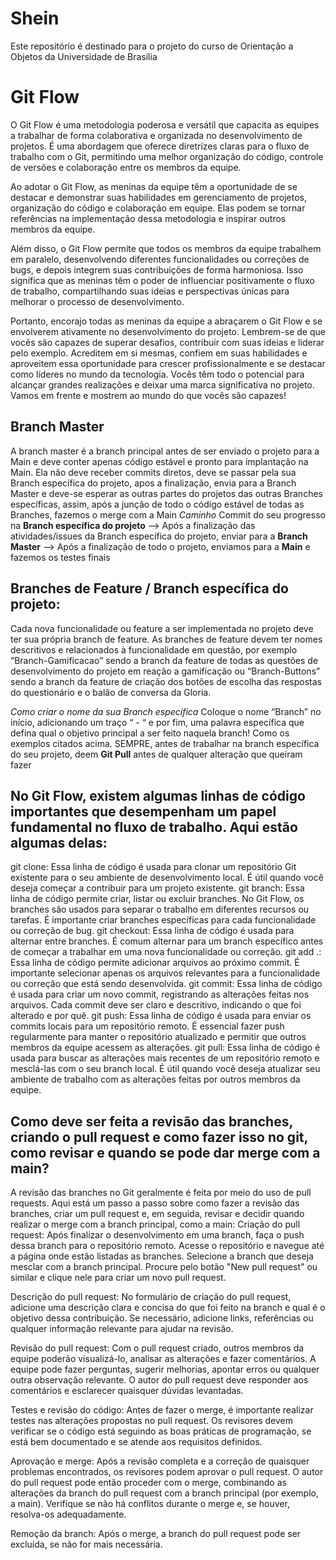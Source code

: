 # Shein
Este repositório é destinado para o projeto do curso de Orientação a Objetos da Universidade de Brasília


# Git Flow 

O Git Flow é uma metodologia poderosa e versátil que capacita as equipes a trabalhar de forma colaborativa e organizada no desenvolvimento de projetos. É uma abordagem que oferece diretrizes claras para o fluxo de trabalho com o Git, permitindo uma melhor organização do código, controle de versões e colaboração entre os membros da equipe. <br>

Ao adotar o Git Flow, as meninas da equipe têm a oportunidade de se destacar e demonstrar suas habilidades em gerenciamento de projetos, organização do código e colaboração em equipe. Elas podem se tornar referências na implementação dessa metodologia e inspirar outros membros da equipe. <br>

Além disso, o Git Flow permite que todos os membros da equipe trabalhem em paralelo, desenvolvendo diferentes funcionalidades ou correções de bugs, e depois integrem suas contribuições de forma harmoniosa. Isso significa que as meninas têm o poder de influenciar positivamente o fluxo de trabalho, compartilhando suas ideias e perspectivas únicas para melhorar o processo de desenvolvimento. <br>

Portanto, encorajo todas as meninas da equipe a abraçarem o Git Flow e se envolverem ativamente no desenvolvimento do projeto. Lembrem-se de que vocês são capazes de superar desafios, contribuir com suas ideias e liderar pelo exemplo. Acreditem em si mesmas, confiem em suas habilidades e aproveitem essa oportunidade para crescer profissionalmente e se destacar como líderes no mundo da tecnologia. Vocês têm todo o potencial para alcançar grandes realizações e deixar uma marca significativa no projeto. Vamos em frente e mostrem ao mundo do que vocês são capazes! <br>


## Branch Master
A branch master é a branch principal antes de ser enviado o projeto para a Main e deve conter apenas código estável e pronto para implantação na Main. Ela não deve receber commits diretos, deve se passar pela sua Branch específica do projeto, apos a finalização, envia para a Branch Master e deve-se esperar as outras partes do projetos das outras Branches específicas, assim, após a junção de todo o código estável de todas as Branches, fazemos o merge com a Main
 *Caminho*
Commit do seu progresso na **Branch específica do projeto** --> Após a finalização das atividades/issues da Branch específica do projeto, enviar para a **Branch Master** --> Após a finalização de todo o projeto, enviamos para a **Main** e fazemos os testes finais

## Branches de Feature / Branch específica do projeto: 
Cada nova funcionalidade ou feature a ser implementada no projeto deve ter sua própria branch de feature. As branches de feature devem ter nomes descritivos e relacionados à funcionalidade em questão, por exemplo “Branch-Gamificacao” sendo a branch da feature de todas as questões de desenvolvimento do projeto em reação a gamificação ou “Branch-Buttons” sendo a branch da feature de criação dos botões de escolha das respostas do questionário e o balão de conversa da Gloria. 

 *Como criar o nome da sua Branch específica*
Coloque o nome “Branch” no início, adicionando um traço “ - “ e por fim, uma palavra específica que defina qual o objetivo principal a ser feito naquela branch! Como os exemplos citados acima.
SEMPRE, antes de trabalhar na branch específica do seu projeto, deem **Git Pull** antes de qualquer alteração que queiram fazer

## No Git Flow, existem algumas linhas de código importantes que desempenham um papel fundamental no fluxo de trabalho. Aqui estão algumas delas:
git clone: Essa linha de código é usada para clonar um repositório Git existente para o seu ambiente de desenvolvimento local. É útil quando você deseja começar a contribuir para um projeto existente.
git branch: Essa linha de código permite criar, listar ou excluir branches. No Git Flow, os branches são usados para separar o trabalho em diferentes recursos ou tarefas. É importante criar branches específicas para cada funcionalidade ou correção de bug.
git checkout: Essa linha de código é usada para alternar entre branches. É comum alternar para um branch específico antes de começar a trabalhar em uma nova funcionalidade ou correção.
git add .: Essa linha de código permite adicionar arquivos ao próximo commit. É importante selecionar apenas os arquivos relevantes para a funcionalidade ou correção que está sendo desenvolvida.
git commit: Essa linha de código é usada para criar um novo commit, registrando as alterações feitas nos arquivos. Cada commit deve ser claro e descritivo, indicando o que foi alterado e por quê.
git push: Essa linha de código é usada para enviar os commits locais para um repositório remoto. É essencial fazer push regularmente para manter o repositório atualizado e permitir que outros membros da equipe acessem as alterações.
git pull: Essa linha de código é usada para buscar as alterações mais recentes de um repositório remoto e mesclá-las com o seu branch local. É útil quando você deseja atualizar seu ambiente de trabalho com as alterações feitas por outros membros da equipe.

## Como deve ser feita a revisão das branches, criando o pull request e como fazer isso no git, como revisar e quando se pode dar merge com a main?
A revisão das branches no Git geralmente é feita por meio do uso de pull requests. Aqui está um passo a passo sobre como fazer a revisão das branches, criar um pull request e, em seguida, revisar e decidir quando realizar o merge com a branch principal, como a main:
Criação do pull request:
Após finalizar o desenvolvimento em uma branch, faça o push dessa branch para o repositório remoto.
Acesse o repositório e navegue até a página onde estão listadas as branches.
Selecione a branch que deseja mesclar com a branch principal.
Procure pelo botão "New pull request" ou similar e clique nele para criar um novo pull request.

Descrição do pull request:
No formulário de criação do pull request, adicione uma descrição clara e concisa do que foi feito na branch e qual é o objetivo dessa contribuição.
Se necessário, adicione links, referências ou qualquer informação relevante para ajudar na revisão.

Revisão do pull request:
Com o pull request criado, outros membros da equipe poderão visualizá-lo, analisar as alterações e fazer comentários.
A equipe pode fazer perguntas, sugerir melhorias, apontar erros ou qualquer outra observação relevante.
O autor do pull request deve responder aos comentários e esclarecer quaisquer dúvidas levantadas.

Testes e revisão do código:
Antes de fazer o merge, é importante realizar testes nas alterações propostas no pull request.
Os revisores devem verificar se o código está seguindo as boas práticas de programação, se está bem documentado e se atende aos requisitos definidos.

Aprovação e merge:
Após a revisão completa e a correção de quaisquer problemas encontrados, os revisores podem aprovar o pull request.
O autor do pull request pode então proceder com o merge, combinando as alterações da branch do pull request com a branch principal (por exemplo, a main).
Verifique se não há conflitos durante o merge e, se houver, resolva-os adequadamente.

Remoção da branch:
Após o merge, a branch do pull request pode ser excluída, se não for mais necessária.

